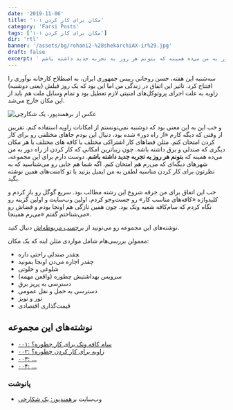 ```yaml
---
date: '2019-11-06'
title: '۱۰۱ مکان برای کار کردن'
category: 'Farsi Posts'
tags: ['۱۰۱ مکان برای کار کردن']
dir: 'rtl'
banner: '/assets/bg/rohani2-%28shekarchiAX-ir%29.jpg'
draft: false
excerpt: ' تقریبن از وقتی که دیگه کارم «از راه دور» شده بود، دنبال این بودم جاهای مختلفی رو برای کار کردن امتحان کنم. مثلن فضاهای کار اشتراکی مختلف یا کافه های مختلف یا هر مکان دیگری که صندلی و برق داشته باشه. چون زیباترین امکانی که کار کردن از راه دور به من می‌ده همینه که بتونم هر روز یه تجربه جدید داشته باشم.'
---
```


سه‌شنبه این هفته، حسن روحانی رییس جمهوری ایران، به اصطلاح کارخانه نوآوری را افتتاح کرد. تاثیر این اتفاق در زندگی من اما این بود که یک روز قبلش (یعنی دوشنبه) زاویه به علت اجرای پروتوکل‌های امنیتی لازم تعطیل بود و تمام وسایل ملت هم باید از این مکان خارج می‌شد.

![عکس از برهمندپور، یک شکارچی](/assets/bg/rohani3-%28shekarchiAX-ir%29.jpg)

و خب این به این معنی بود که دوشنبه نمی‌تونستم از امکانات زاویه استفاده کنم. تقریبن از وقتی که دیگه کارم «از راه دور» شده بود، دنبال این بودم جاهای مختلفی رو برای کار کردن امتحان کنم. مثلن فضاهای کار اشتراکی مختلف یا کافه های مختلف یا هر مکان دیگری که صندلی و برق داشته باشه. چون زیباترین امکانی که کار کردن از راه دور به من می‌ده همینه که **بتونم هر روز یه تجربه جدید داشته باشم**. دوست دارم برای این مجموعه، شهرهای دیگه‌ای که می‌رم هم امتحان کنم. اگه شما هم جایی رو می‌شناسید که به نظرتون برای کار کردن مناسبه لطفن به من ایمیل بزنید یا تو کامنت‌های همین نوشته بگید.

خب این اتفاق برای من جرقه شروع این رشته مطالب بود. سریع گوگل رو باز کردم و کلیدواژه «کافه‌های مناسب کار» رو جست‌وجو کردم. اولین وب‌سایت و اولین گزینه رو نگاه کردم که سام‌کافه شعبه ونک بود. چون همین تازگی هم اونجا بودم و فضاش رو می‌شناختم گفتم «می‌رم همینجا».

نوشته‌های این مجموعه رو می‌تونید از [برچسب مربوطه‌اش](http://localhost:8000/tags/%DB%B1%DB%B0%DB%B1-%D9%85%DA%A9%D8%A7%D9%86-%D8%A8%D8%B1%D8%A7%DB%8C-%DA%A9%D8%A7%D8%B1-%DA%A9%D8%B1%D8%AF%D9%86) دنبال کنید.

معمولن بررسی‌هام شامل مواردی مثلن اینه که یک مکان:

- ‍چقدر صندلی راحتی داره
- چقدر اجازه می‌دن اونجا بمونید
- شلوغی و خلوتی
- سرویس بهداشتیش چطوره (واقعن مهمه)
- دسترسی به پریز برق
- دسترسی به حمل و نقل عمومی
- نور و نویز
- قیمت‌گذاری اقتصادی

## نوشته‌های این مجموعه

- [۰۰۱: سام کافه ونک برای کار چطوره؟](/blog/سام-کافه-ونک-برای-کار-کردن-چطوره؟)
- [۰۰۲: زاویه برای کار کردن چطوره؟](/blog/زاویه-برای-کار-کردن-چطوره؟)
- [۰۰۳: ...](#)
- [۰۰۴: ...](#)

### پانوشت

- وب‌سایت [برهمندپور: یک شکارچی](https://shekarchiax.ir/blog/%D8%B1%D9%88%D8%AD%D8%A7%D9%86%DB%8C-%D8%AF%D8%B1-%D8%B2%D8%A7%D9%88%DB%8C%D9%87/)
